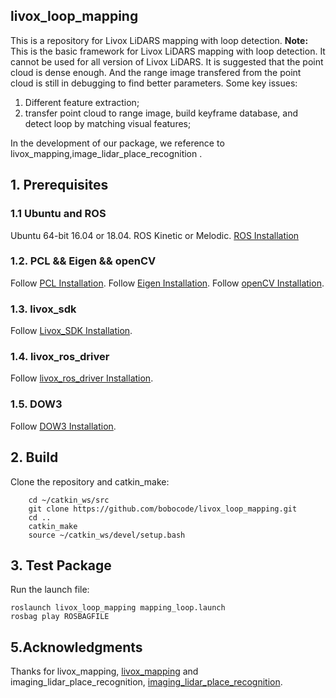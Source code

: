 ## livox_loop_mapping
This is a repository for Livox LiDARS mapping with loop detection.
**Note:** This is the basic framework for Livox LiDARS mapping with loop detection. It cannot be used for all version of Livox LiDARS. It is suggested that the point cloud is dense enough. And the range image transfered from the point cloud is still in debugging to find better parameters.
Some key issues:
1. Different feature extraction;
2. transfer point cloud to range image, build keyframe database, and detect loop by matching visual features;


In the development of our package, we reference to livox_mapping,image_lidar_place_recognition .
## 1. Prerequisites
### 1.1 **Ubuntu** and **ROS**
Ubuntu 64-bit 16.04 or 18.04.
ROS Kinetic or Melodic. [ROS Installation](http://wiki.ros.org/ROS/Installation)

### 1.2. **PCL && Eigen && openCV**
Follow [PCL Installation](http://www.pointclouds.org/downloads/linux.html).
Follow [Eigen Installation](http://eigen.tuxfamily.org/index.php?title=Main_Page).
Follow [openCV Installation](https://opencv.org/releases/).

### 1.3. **livox_sdk**
Follow [Livox_SDK Installation](https://github.com/Livox-SDK/Livox-SDK).

### 1.4. **livox_ros_driver**
Follow [livox_ros_driver Installation](https://github.com/Livox-SDK/livox_ros_driver).

### 1.5. **DOW3**
Follow [DOW3 Installation](https://github.com/rmsalinas/DBow3).


## 2. Build
Clone the repository and catkin_make:

```
    cd ~/catkin_ws/src
    git clone https://github.com/bobocode/livox_loop_mapping.git
    cd ..
    catkin_make
    source ~/catkin_ws/devel/setup.bash
```
## 3. Test Package
Run the launch file:

```
roslaunch livox_loop_mapping mapping_loop.launch
rosbag play ROSBAGFILE
```
## 5.Acknowledgments
Thanks for livox_mapping, [livox_mapping](https://github.com/Livox-SDK/livox_mapping) and imaging_lidar_place_recognition, [imaging_lidar_place_recognition](https://github.com/TixiaoShan/imaging_lidar_place_recognition).
